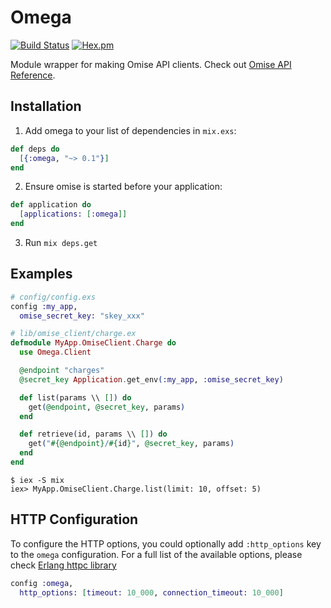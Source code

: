 # Omega
[![Build Status](https://travis-ci.org/teerawat1992/omega.svg)](https://travis-ci.org/teerawat1992/omega)
[![Hex.pm](https://img.shields.io/hexpm/v/omega.svg?style=flat-square)](https://hex.pm/packages/omega)

Module wrapper for making Omise API clients.
Check out [Omise API Reference](https://www.omise.co/api-reference).

## Installation

  1. Add omega to your list of dependencies in `mix.exs`:

  ```elixir
  def deps do
    [{:omega, "~> 0.1"}]
  end
  ```

  2. Ensure omise is started before your application:

  ```elixir
  def application do
    [applications: [:omega]]
  end
  ```

  3. Run `mix deps.get`

## Examples

```elixir
# config/config.exs
config :my_app,
  omise_secret_key: "skey_xxx"

# lib/omise_client/charge.ex
defmodule MyApp.OmiseClient.Charge do
  use Omega.Client

  @endpoint "charges"
  @secret_key Application.get_env(:my_app, :omise_secret_key)

  def list(params \\ []) do
    get(@endpoint, @secret_key, params)
  end

  def retrieve(id, params \\ []) do
    get("#{@endpoint}/#{id}", @secret_key, params)
  end
end
```

```shell
$ iex -S mix
iex> MyApp.OmiseClient.Charge.list(limit: 10, offset: 5)
```

## HTTP Configuration

To configure the HTTP options, you could optionally add `:http_options` key to the
`omega` configuration. For a full list of the available options, please check [Erlang httpc library](http://erlang.org/doc/man/httpc.html)

```elixir
config :omega,
  http_options: [timeout: 10_000, connection_timeout: 10_000]
```
